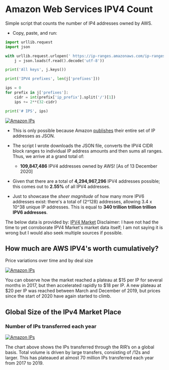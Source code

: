 # Amazon Web Services IPV4 Count
Simple script that counts the number of IP4 addresses owned by AWS.
* Copy, paste, and run:

```py
import urllib.request
import json

with urllib.request.urlopen(' https://ip-ranges.amazonaws.com/ip-ranges.json') as f:
    j = json.loads(f.read().decode('utf-8'))

print('All keys', j.keys())

print('IPV4 prefixes', len(j['prefixes']))

ips = 0
for prefix in j['prefixes']:
    cidr = int(prefix['ip_prefix'].split('/')[1])
    ips += 2**(32-cidr)

print('# IPS', ips)
```
<p align="left"> <a href="" target=""> <img src="https://i.imgur.com/FP6ky07.png" alt="Amazon IPs" /> </a>
  
* This is only possible because Amazon [publishes](https://ip-ranges.amazonaws.com/ip-ranges.json) their entire set of IP addresses as JSON.

* The script I wrote downloads the JSON file, converts the IPV4 CIDR block ranges to individual IP address amounts and then sums all ranges. Thus, we arrive at a grand total of: 

    * **109,847,486** IPV4 addresses owned by AWS! [As of 13 December 2020]

* Given that there are a total of **4,294,967,296** IPV4 addresses possible; this comes out to **2.55%** of all IPV4 addresses.

* Just to showcase the *sheer magnitude* of how many more IPV6 addresses exist: there's a total of (2^128) addresses, allowing 3.4 x 10^38 unique IP addresses. This is equal to **340 trillion trillion trillion IPV6 addresses**. 

The below data is provided by: [IPV4 Market](https://ipv4marketgroup.com/ipv4-pricing/)
Disclaimer: I have not had the time to yet corroborate IPV4 Market's market data itself; I am not saying it is wrong but I would also seek multiple sources if possible.

## How much are AWS IPV4's worth cumulatively? 

Price variations over time and by deal size

<p align="left"> <a href="" target=""> <img src="https://i.imgur.com/8nWpvhO.png" alt="Amazon IPs" /> </a>

You can observe how the market reached a plateau at $15 per IP for several months in 2017, but then accelerated rapidly to $18 per IP. A new plateau at $20 per IP was reached between March and December of 2019, but prices since the start of 2020 have again started to climb.

## Global Size of the IPv4 Market Place
### Number of IPs transferred each year

<p align="left"> <a href="" target=""> <img src="https://i.imgur.com/8PnZnUp.png" alt="Amazon IPs" /> </a> 

The chart above shows the IPs transferred through the RIR’s on a global basis. Total volume is driven by large transfers, consisting of /12s and larger. This has plateaued at almost 70 million IPs transferred each year from 2017 to 2019.
